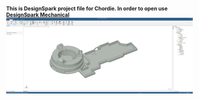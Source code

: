 **This is DesignSpark project file for Chordie. In order to open use [DesignSpark Mechanical](https://www.rs-online.com/designspark/mechanical-software)**
![](/img/ds1.png)